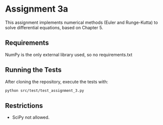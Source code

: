 # Assignment 3a
This assignment implements numerical methods (Euler and Runge-Kutta) to solve differential equations, based on Chapter 5.

## Requirements

NumPy is the only external library used, so no requirements.txt

## Running the Tests

After cloning the repository, execute the tests with:
```bash
python src/test/test_assignment_3.py
```

## Restrictions
- SciPy not allowed.

